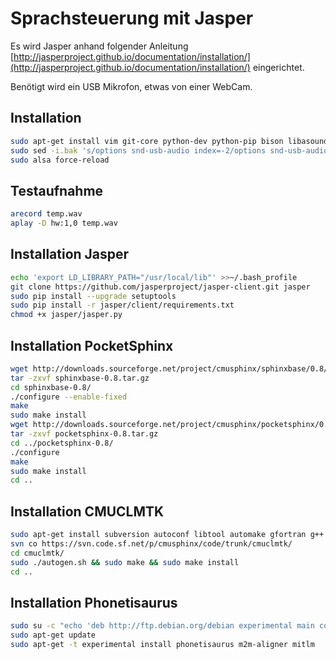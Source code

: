 # Sprachsteuerung mit Jasper

Es wird Jasper anhand folgender Anleitung [http://jasperproject.github.io/documentation/installation/](http://jasperproject.github.io/documentation/installation/) eingerichtet.

Benötigt wird ein USB Mikrofon, etwas von einer WebCam.

## Installation

```bash
sudo apt-get install vim git-core python-dev python-pip bison libasound2-dev libportaudio-dev python-pyaudio --yes
sudo sed -i.bak 's/options snd-usb-audio index=-2/options snd-usb-audio index=0/' /etc/modprobe.d/alsa-base.conf
sudo alsa force-reload
```

## Testaufnahme

```bash
arecord temp.wav
aplay -D hw:1,0 temp.wav
```

## Installation Jasper

```bash
echo 'export LD_LIBRARY_PATH="/usr/local/lib"' >>~/.bash_profile
git clone https://github.com/jasperproject/jasper-client.git jasper
sudo pip install --upgrade setuptools
sudo pip install -r jasper/client/requirements.txt
chmod +x jasper/jasper.py
```

## Installation PocketSphinx

```bash
wget http://downloads.sourceforge.net/project/cmusphinx/sphinxbase/0.8/sphinxbase-0.8.tar.gz
tar -zxvf sphinxbase-0.8.tar.gz
cd sphinxbase-0.8/
./configure --enable-fixed
make
sudo make install
wget http://downloads.sourceforge.net/project/cmusphinx/pocketsphinx/0.8/pocketsphinx-0.8.tar.gz
tar -zxvf pocketsphinx-0.8.tar.gz
cd ../pocketsphinx-0.8/
./configure
make
sudo make install
cd ..
```

## Installation CMUCLMTK

```bash
sudo apt-get install subversion autoconf libtool automake gfortran g++ --yes
svn co https://svn.code.sf.net/p/cmusphinx/code/trunk/cmuclmtk/
cd cmuclmtk/
sudo ./autogen.sh && sudo make && sudo make install
cd ..
```

## Installation Phonetisaurus

```bash
sudo su -c "echo 'deb http://ftp.debian.org/debian experimental main contrib non-free' > /etc/apt/sources.list.d/experimental.list"
sudo apt-get update
sudo apt-get -t experimental install phonetisaurus m2m-aligner mitlm
```
